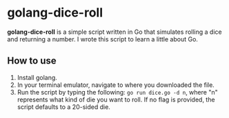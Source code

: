 # golang-dice-roll

**golang-dice-roll** is a simple script written in Go that simulates rolling a dice and returning a number. I wrote this script to learn a little about Go.

## How to use

1. Install golang.
2. In your terminal emulator, navigate to where you downloaded the file.
3. Run the script by typing the following: `go run dice.go -d n`, where "n" represents what kind of die you want to roll. If no flag is provided, the script defaults to a 20-sided die.

